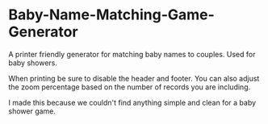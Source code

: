 Baby-Name-Matching-Game-Generator
=================================

A printer friendly generator for matching baby names to couples. Used for baby showers.

When printing be sure to disable the header and footer. You can also adjust the zoom percentage based on the number of records you are including.

I made this because we couldn't find anything simple and clean for a baby shower game.
